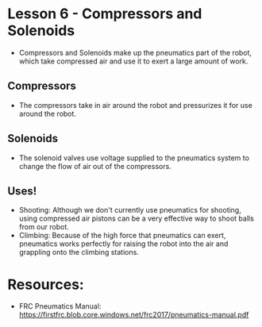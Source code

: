 # Lesson 6 - Compressors and Solenoids

- Compressors and Solenoids make up the pneumatics part of the robot, which take compressed air and use it to exert a large amount of work. 

## Compressors
- The compressors take in air around the robot and pressurizes it for use around the robot. 

## Solenoids
- The solenoid valves use voltage supplied to the pneumatics system to change the flow of air out of the compressors. 

## Uses!
- Shooting: Although we don't currently use pneumatics for shooting, using compressed air pistons can be a very effective way to shoot balls from our robot.
- Climbing: Because of the high force that pneumatics can exert, pneumatics works perfectly for raising the robot into the air and grappling onto the climbing stations. 


# Resources:
- FRC Pneumatics Manual: https://firstfrc.blob.core.windows.net/frc2017/pneumatics-manual.pdf